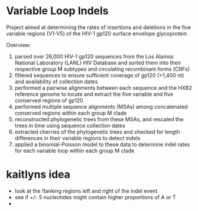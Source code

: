 # Variable Loop Indels
Project aimed at determining the rates of insertions and deletions in the five variable regions (V1-V5) of the HIV-1 gp120 surface envelope glycoprotein 

Overview:
1) parsed over 26,000 HIV-1 gp120 sequences from the Los Alamos National Laboratory (LANL) HIV Database and sorted them into their respective group M subtypes and circulating recombinant forms (CRFs)
2) filtered sequences to ensure sufficient coverage of gp120 (>1,400 nt) and availability of collection dates
3) performed a pairwise alignments between each sequence and the HXB2 reference genome to locate and extract the five variable and five conserved regions of gp120
4) performed multiple sequence alignments (MSAs) among concatenated conserved regions within each group M clade 
5) reconstructed phylogenetic trees from these MSAs, and rescaled the trees in time using sequence collection dates
6) extracted cherries of the phylogenetic trees and checked for length differences in their variable regions to detect indels
7) applied a binomial-Poisson model to these data to determine indel rates for each variable loop within each group M clade





# kaitlyns idea
- look at the flanking regions left and right of the indel event
- see if +/- 5 nucleotides might contain higher proportions of A or T 
- 